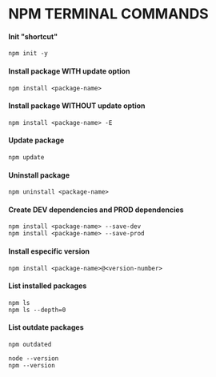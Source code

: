 # NPM TERMINAL COMMANDS

#### Init "shortcut"

```terminal
npm init -y
```

#### Install package WITH update option

```terminal
npm install <package-name>
```

#### Install package WITHOUT update option

```terminal
npm install <package-name> -E
```

#### Update package

```terminal
npm update
```

#### Uninstall package

```terminal
npm uninstall <package-name>
```

#### Create DEV dependencies and PROD dependencies

```terminal
npm install <package-name> --save-dev
npm install <package-name> --save-prod
```

#### Install especific version

```terminal
npm install <package-name>@<version-number>
```

#### List installed packages

```terminal
npm ls
npm ls --depth=0
```

#### List outdate packages

```terminal
npm outdated
```

```terminal
node --version
npm --version
```
